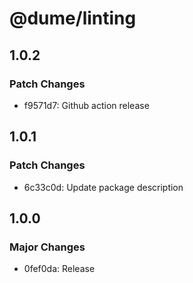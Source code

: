 # @dume/linting

## 1.0.2

### Patch Changes

- f9571d7: Github action release

## 1.0.1

### Patch Changes

- 6c33c0d: Update package description

## 1.0.0

### Major Changes

- 0fef0da: Release

